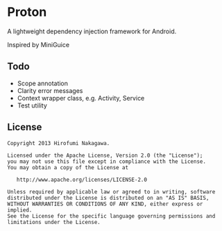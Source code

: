 Proton
======================

A lightweight dependency injection framework for Android.

Inspired by MiniGuice


Todo
-----
+   Scope annotation
+   Clarity error messages
+   Context wrapper class, e.g. Activity, Service
+   Test utility


License
-------

    Copyright 2013 Hirofumi Nakagawa.

    Licensed under the Apache License, Version 2.0 (the "License");
    you may not use this file except in compliance with the License.
    You may obtain a copy of the License at

       http://www.apache.org/licenses/LICENSE-2.0

    Unless required by applicable law or agreed to in writing, software
    distributed under the License is distributed on an "AS IS" BASIS,
    WITHOUT WARRANTIES OR CONDITIONS OF ANY KIND, either express or implied.
    See the License for the specific language governing permissions and
    limitations under the License.
